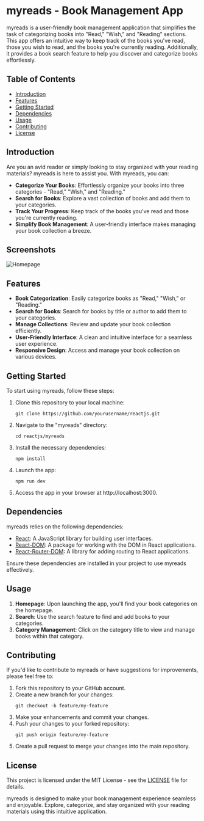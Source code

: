# myreads - Book Management App
myreads is a user-friendly book management application that simplifies the task of categorizing books into "Read," "Wish," and "Reading" sections. This app offers an intuitive way to keep track of the books you've read, those you wish to read, and the books you're currently reading. Additionally, it provides a book search feature to help you discover and categorize books effortlessly.

## Table of Contents
- [Introduction](#introduction)
- [Features](#features)
- [Getting Started](#getting-started)
- [Dependencies](#dependencies)
- [Usage](#usage)
- [Contributing](#contributing)
- [License](#license)

## Introduction
Are you an avid reader or simply looking to stay organized with your reading materials? myreads is here to assist you. With myreads, you can:

- **Categorize Your Books**: Effortlessly organize your books into three categories - "Read," "Wish," and "Reading."
- **Search for Books**: Explore a vast collection of books and add them to your categories.
- **Track Your Progress**: Keep track of the books you've read and those you're currently reading.
- **Simplify Book Management**: A user-friendly interface makes managing your book collection a breeze.

## Screenshots 
![Homepage](./)

## Features
- **Book Categorization**: Easily categorize books as "Read," "Wish," or "Reading."
- **Search for Books**: Search for books by title or author to add them to your categories.
- **Manage Collections**: Review and update your book collection efficiently.
- **User-Friendly Interface**: A clean and intuitive interface for a seamless user experience.
- **Responsive Design**: Access and manage your book collection on various devices.

## Getting Started
To start using myreads, follow these steps:

1. Clone this repository to your local machine:
   ```shell
   git clone https://github.com/yourusername/reactjs.git
   ```

2. Navigate to the "myreads" directory:
   ```shell
   cd reactjs/myreads
   ```

3. Install the necessary dependencies:
   ```shell
   npm install
   ```

4. Launch the app:
   ```shell
   npm run dev
   ```

5. Access the app in your browser at http://localhost:3000.

## Dependencies
myreads relies on the following dependencies:

- [React](https://reactjs.org/): A JavaScript library for building user interfaces.
- [React-DOM](https://reactjs.org/docs/react-dom.html): A package for working with the DOM in React applications.
- [React-Router-DOM](https://reactrouter.com/web/guides/quick-start): A library for adding routing to React applications.

Ensure these dependencies are installed in your project to use myreads effectively.

## Usage
1. **Homepage**: Upon launching the app, you'll find your book categories on the homepage. 
2. **Search**: Use the search feature to find and add books to your categories.
3. **Category Management**: Click on the category title to view and manage books within that category.

## Contributing
If you'd like to contribute to myreads or have suggestions for improvements, please feel free to:

1. Fork this repository to your GitHub account.
2. Create a new branch for your changes:
   ```shell
   git checkout -b feature/my-feature
   ```
3. Make your enhancements and commit your changes.
4. Push your changes to your forked repository:
   ```shell
   git push origin feature/my-feature
   ```
5. Create a pull request to merge your changes into the main repository.

## License
This project is licensed under the MIT License - see the [LICENSE](../LICENSE) file for details.

myreads is designed to make your book management experience seamless and enjoyable. Explore, categorize, and stay organized with your reading materials using this intuitive application.
